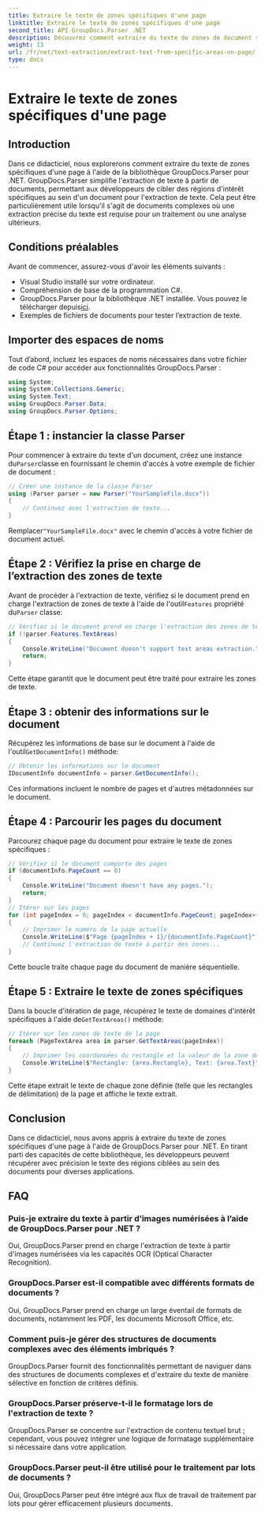 ```yaml
---
title: Extraire le texte de zones spécifiques d'une page
linktitle: Extraire le texte de zones spécifiques d'une page
second_title: API GroupDocs.Parser .NET
description: Découvrez comment extraire du texte de zones de document spécifiques à l'aide de GroupDocs.Parser pour .NET. Extraction de texte ciblée et précise pour vos applications.
weight: 13
url: /fr/net/text-extraction/extract-text-from-specific-areas-on-page/
type: docs
---
```

# Extraire le texte de zones spécifiques d'une page

## Introduction
Dans ce didacticiel, nous explorerons comment extraire du texte de zones spécifiques d'une page à l'aide de la bibliothèque GroupDocs.Parser pour .NET. GroupDocs.Parser simplifie l'extraction de texte à partir de documents, permettant aux développeurs de cibler des régions d'intérêt spécifiques au sein d'un document pour l'extraction de texte. Cela peut être particulièrement utile lorsqu'il s'agit de documents complexes où une extraction précise du texte est requise pour un traitement ou une analyse ultérieurs.
## Conditions préalables
Avant de commencer, assurez-vous d'avoir les éléments suivants :
- Visual Studio installé sur votre ordinateur.
- Compréhension de base de la programmation C#.
- GroupDocs.Parser pour la bibliothèque .NET installée. Vous pouvez le télécharger depuis[ici](https://releases.groupdocs.com/parser/net/).
- Exemples de fichiers de documents pour tester l’extraction de texte.
## Importer des espaces de noms
Tout d’abord, incluez les espaces de noms nécessaires dans votre fichier de code C# pour accéder aux fonctionnalités GroupDocs.Parser :
```csharp
using System;
using System.Collections.Generic;
using System.Text;
using GroupDocs.Parser.Data;
using GroupDocs.Parser.Options;
```
## Étape 1 : instancier la classe Parser
 Pour commencer à extraire du texte d'un document, créez une instance du`Parser`classe en fournissant le chemin d'accès à votre exemple de fichier de document :
```csharp
// Créer une instance de la classe Parser
using (Parser parser = new Parser("YourSampleFile.docx"))
{
    // Continuez avec l'extraction de texte...
}
```
 Remplacer`"YourSampleFile.docx"` avec le chemin d'accès à votre fichier de document actuel.
## Étape 2 : Vérifiez la prise en charge de l’extraction des zones de texte
 Avant de procéder à l'extraction de texte, vérifiez si le document prend en charge l'extraction de zones de texte à l'aide de l'outil`Features` propriété du`Parser` classe:
```csharp
// Vérifiez si le document prend en charge l'extraction des zones de texte
if (!parser.Features.TextAreas)
{
    Console.WriteLine("Document doesn't support text areas extraction.");
    return;
}
```
Cette étape garantit que le document peut être traité pour extraire les zones de texte.
## Étape 3 : obtenir des informations sur le document
 Récupérez les informations de base sur le document à l'aide de l'outil`GetDocumentInfo()` méthode:
```csharp
// Obtenir les informations sur le document
IDocumentInfo documentInfo = parser.GetDocumentInfo();
```
Ces informations incluent le nombre de pages et d'autres métadonnées sur le document.
## Étape 4 : Parcourir les pages du document
Parcourez chaque page du document pour extraire le texte de zones spécifiques :
```csharp
// Vérifiez si le document comporte des pages
if (documentInfo.PageCount == 0)
{
    Console.WriteLine("Document doesn't have any pages.");
    return;
}
// Itérer sur les pages
for (int pageIndex = 0; pageIndex < documentInfo.PageCount; pageIndex++)
{
    // Imprimer le numéro de la page actuelle
    Console.WriteLine($"Page {pageIndex + 1}/{documentInfo.PageCount}");
    // Continuez l'extraction de texte à partir des zones...
}
```
Cette boucle traite chaque page du document de manière séquentielle.
## Étape 5 : Extraire le texte de zones spécifiques
Dans la boucle d'itération de page, récupérez le texte de domaines d'intérêt spécifiques à l'aide de`GetTextAreas()` méthode:
```csharp
// Itérer sur les zones de texte de la page
foreach (PageTextArea area in parser.GetTextAreas(pageIndex))
{
    // Imprimer les coordonnées du rectangle et la valeur de la zone de texte
    Console.WriteLine($"Rectangle: {area.Rectangle}, Text: {area.Text}");
}
```
Cette étape extrait le texte de chaque zone définie (telle que les rectangles de délimitation) de la page et affiche le texte extrait.
## Conclusion
Dans ce didacticiel, nous avons appris à extraire du texte de zones spécifiques d'une page à l'aide de GroupDocs.Parser pour .NET. En tirant parti des capacités de cette bibliothèque, les développeurs peuvent récupérer avec précision le texte des régions ciblées au sein des documents pour diverses applications.

## FAQ
### Puis-je extraire du texte à partir d’images numérisées à l’aide de GroupDocs.Parser pour .NET ?
Oui, GroupDocs.Parser prend en charge l'extraction de texte à partir d'images numérisées via les capacités OCR (Optical Character Recognition).
### GroupDocs.Parser est-il compatible avec différents formats de documents ?
Oui, GroupDocs.Parser prend en charge un large éventail de formats de documents, notamment les PDF, les documents Microsoft Office, etc.
### Comment puis-je gérer des structures de documents complexes avec des éléments imbriqués ?
GroupDocs.Parser fournit des fonctionnalités permettant de naviguer dans des structures de documents complexes et d'extraire du texte de manière sélective en fonction de critères définis.
### GroupDocs.Parser préserve-t-il le formatage lors de l'extraction de texte ?
GroupDocs.Parser se concentre sur l'extraction de contenu textuel brut ; cependant, vous pouvez intégrer une logique de formatage supplémentaire si nécessaire dans votre application.
### GroupDocs.Parser peut-il être utilisé pour le traitement par lots de documents ?
Oui, GroupDocs.Parser peut être intégré aux flux de travail de traitement par lots pour gérer efficacement plusieurs documents.
